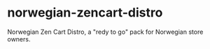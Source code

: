 norwegian-zencart-distro
========================

Norwegian Zen Cart Distro, a "redy to go" pack for Norwegian store owners.
